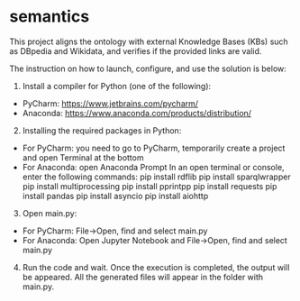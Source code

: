 # semantics
This project aligns the ontology with external Knowledge Bases (KBs) such as DBpedia and Wikidata, and verifies if the provided links are valid. 

The instruction on how to launch, configure, and use the solution is below:

1. Install a compiler for Python (one of the following):
- PyCharm: https://www.jetbrains.com/pycharm/
- Anaconda: https://www.anaconda.com/products/distribution/

2. Installing the required packages in Python:
- For PyCharm: you need to go to PyCharm, temporarily create a project and open Terminal at the bottom
- For Anaconda: open Anaconda Prompt
In an open terminal or console, enter the following commands:
pip install rdflib
pip install sparqlwrapper
pip install multiprocessing
pip install pprintpp
pip install requests
pip install pandas
pip install asyncio
pip install aiohttp

3. Open main.py:
- For PyCharm: File->Open, find and select main.py
- For Anaconda: Open Jupyter Notebook and File->Open, find and select main.py

4. Run the code and wait. Once the execution is completed, the output will be appeared. All the generated files will appear in the folder with main.py. 
